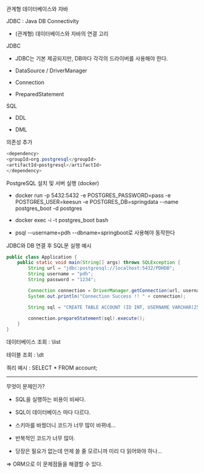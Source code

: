 관계형 데이터베이스와 자바

JDBC : Java DB Connectivity

- (관계형) 데이터베이스와 자바의 연결 고리

JDBC

- JDBC는 기본 제공되지만, DB마다 각각의 드라이버를 사용해야 한다.

- DataSource / DriverManager

- Connection

- PreparedStatement

SQL

- DDL

- DML

의존성 추가

```java
<dependency>
<groupId>org.postgresql</groupId>
<artifactId>postgresql</artifactId>
</dependency>
```

PostgreSQL 설치 및 서버 실행 (docker)

- docker run -p 5432:5432 -e POSTGRES_PASSWORD=pass -e
POSTGRES_USER=keesun -e POSTGRES_DB=springdata --name postgres_boot -d
postgres

- docker exec -i -t postgres_boot bash

- psql --username=pdh --dbname=springboot로 사용해야 동작한다

JDBC와 DB 연결 후 SQL문 실행 예시

```java
public class Application {
    public static void main(String[] args) throws SQLException {
        String url = "jdbc:postgresql://localhost:5432/PDHDB";
        String username = "pdh";
        String password = "1234";

        Connection connection = DriverManager.getConnection(url, username, password);
        System.out.println("Connection Success !! " + connection);

        String sql = "CREATE TABLE ACCOUNT (ID INT, USERNAME VARCHAR(255), PASSWORD VARCHAR(255))";

        connection.prepareStatement(sql).execute();
    }
}
```


데이터베이스 조회 : \list

테이블 조회 : \dt

쿼리 예시 : SELECT * FROM account;

--- 

무엇이 문제인가?

- SQL을 실행하는 비용이 비싸다.

- SQL이 데이터베이스 마다 다르다.

- 스키마를 바꿨더니 코드가 너무 많이 바뀌네...

- 반복적인 코드가 너무 많아.

- 당장은 필요가 없는데 언제 쓸 줄 모르니까 미리 다 읽어와야 하나...

=> ORM으로 이 문제점들을 해결할 수 있다.

